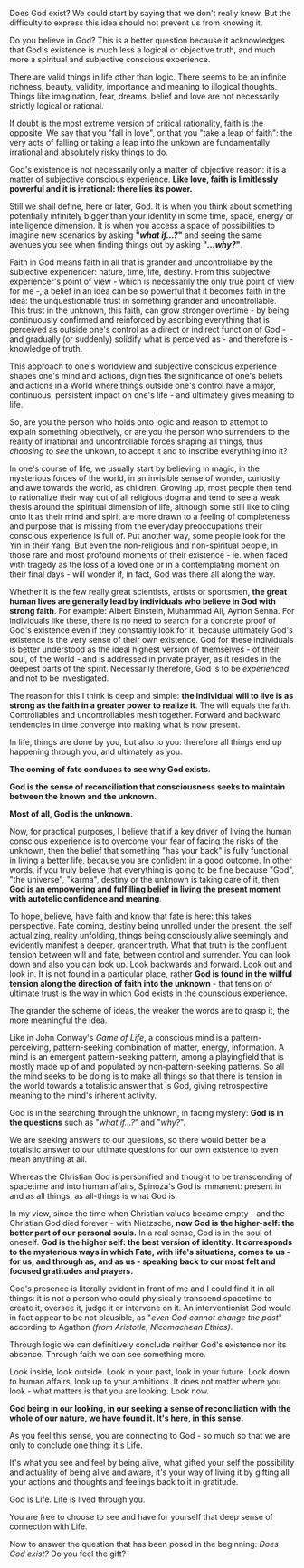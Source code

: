 Does God exist?
We could start by saying that we don't really know.
But the difficulty to express this idea should not prevent us from knowing it.

Do you believe in God?
This is a better question because it acknowledges that God's existence is much less a logical or objective truth, and much more a spiritual and subjective conscious experience.

There are valid things in life other than logic.
There seems to be an infinite richness, beauty, validity, importance and meaning to illogical thoughts.
Things like imagination, fear, dreams, belief and love are not necessarily strictly logical or rational.

If doubt is the most extreme version of critical rationality, faith is the opposite.
We say that you "fall in love", or that you "take a leap of faith": the very acts of falling or taking a leap into the unkown are fundamentally irrational and absolutely risky things to do.

God's existence is not necessarily only a matter of objective reason: it is a matter of subjective conscious experience.
**Like love, faith is limitlessly powerful and it is irrational: there lies its power.**

Still we shall define, here or later, God.
It is when you think about something potentially infinitely bigger than your identity in some time, space, energy or intelligence dimension.
It is when you access a space of possibilities to imagine new scenarios by asking **"*what if...?*"** and seeing the same avenues you see when finding things out by asking **"*...why?*"**.

Faith in God means faith in all that is grander and uncontrollable by the subjective experiencer: nature, time, life, destiny.
From this subjective experiencer's point of view - which is necessarily the only true point of view for me -, a belief in an idea can be so powerful that it becomes faith in the idea: the unquestionable trust in something grander and uncontrollable.
This trust in the unknown, this faith, can grow stronger overtime - by being continuously confirmed and reinforced by ascribing everything that is perceived as outside one's control as a direct or indirect function of God - and gradually (or suddenly) solidify what is perceived as - and therefore is - knowledge of truth.

This approach to one's worldview and subjective conscious experience shapes one's mind and actions, dignifies the significance of one's beliefs and actions in a World where things outside one's control have a major, continuous, persistent impact on one's life - and ultimately gives meaning to life.

So, are you the person who holds onto logic and reason to attempt to explain something objectively, or are you the person who surrenders to the reality of irrational and uncontrollable forces shaping all things, thus *choosing to see* the unkown, to accept it and to inscribe everything into it?

In one's course of life, we usually start by believing in magic, in the mysterious forces of the world, in an invisible sense of wonder, curiosity and awe towards the world, as children.
Growing up, most people then tend to rationalize their way out of all religious dogma and tend to see a weak thesis around the spiritual dimension of life, although some still like to cling onto it as their mind and spirit are more drawn to a feeling of completeness and purpose that is missing from the everyday preoccupations their conscious experience is full of. Put another way, some people look for the Yin in their Yang.
But even the non-religious and non-spiritual people, in those rare and most profound moments of their existence - ie. when faced with tragedy as the loss of a loved one or in a contemplating moment on their final days - will wonder if, in fact, God was there all along the way.

Whether it is the few really great scientists, artists or sportsmen, **the great human lives are generally lead by individuals who believe in God with strong faith**.
For example: Albert Einstein, Muhammad Ali, Ayrton Senna.
For individuals like these, there is no need to search for a concrete proof of God's existence even if they constantly look for it, because ultimately God's existence is the very sense of their own existence.
God for these individuals is better understood as the ideal highest version of themselves - of their soul, of the world - and is addressed in private prayer, as it resides in the deepest parts of the spirit.
Necessarily therefore, God is to be *experienced* and not to be investigated.

The reason for this I think is deep and simple: **the individual will to live is as strong as the faith in a greater power to realize it**.
The will equals the faith. Controllables and uncontrollables mesh together.
Forward and backward tendencies in time converge into making what is now present.

In life, things are done by you, but also to you: therefore all things end up happening through you, and ultimately as you.

**The coming of fate conduces to see why God exists.**

**God is the sense of reconciliation that consciousness seeks to maintain between the known and the unknown.**

**Most of all, God is the unknown.**

Now, for practical purposes, I believe that if a key driver of living the human conscious experience is to overcome your fear of facing the risks of the unknown, then the belief that something "has your back" is fully functional in living a better life, because you are confident in a good outcome.
In other words, if you truly believe that everything is going to be fine because "God", "the universe", "karma", destiny or the unknown is taking care of it, then **God is an empowering and fulfilling belief in living the present moment with autotelic confidence and meaning**.

To hope, believe, have faith and know that fate is here: this takes perspective.
Fate coming, destiny being unrolled under the present, the self actualizing, reality unfolding, things being consciously alive seemingly and evidently manifest a deeper, grander truth.
What that truth is the confluent tension between will and fate, between control and surrender.
You can look down and also you can look up. Look backwards and forward. Look out and look in.
It is not found in a particular place, rather **God is found in the willful tension along the direction of faith into the unknown** - that tension of ultimate trust is the way in which God exists in the counscious experience.

The grander the scheme of ideas, the weaker the words are to grasp it, the more meaningful the idea.

Like in John Conway's *Game of Life*, a conscious mind is a pattern-perceiving, pattern-seeking combination of matter, energy, information.
A mind is an emergent pattern-seeking pattern, among a playingfield that is mostly made up of and populated by non-pattern-seeking patterns.
So all the mind seeks to be doing is to make all things so that there is tension in the world towards a totalistic answer that is God, giving retrospective meaning to the mind's inherent activity.

God is in the searching through the unknown, in facing mystery: **God is in the questions** such as "_what if...?_" and "_why?_".

We are seeking answers to our questions, so there would better be a totalistic answer to our ultimate questions for our own existence to even mean anything at all.

Whereas the Christian God is personified and thought to be transcending of spacetime and into human affairs, Spinoza's God is immanent: present in and as all things, as all-things is what God is.

In my view, since the time when Christian values became empty - and the Christian God died forever - with Nietzsche, **now God is the higher-self: the better part of our personal souls.**
In a real sense, God is in the soul of oneself.
**God is the higher self: the best version of identity.** 
**It corresponds to the mysterious ways in which Fate, with life's situations, comes to us - for us, and through as, and as us - speaking back to our most felt and focused gratitudes and prayers.**

God's presence is literally evident in front of me and I could find it in all things: it is not a person who could phyisically transcend spacetime to create it, oversee it, judge it or intervene on it.
An interventionist God would in fact appear to be not plausible, as "*even God cannot change the past*" according to Agathon *(from Aristotle, Nicomachean Ethics)*.

Through logic we can definitively conclude neither God's existence nor its absence.
Through faith we can see something more.

Look inside, look outside.
Look in your past, look in your future.
Look down to human affairs, look up to your ambitions.
It does not matter where you look - what matters is that you are looking.
Look now.

**God being in our looking, in our seeking a sense of reconciliation with the whole of our nature, we have found it.
It's here, in this sense.**

As you feel this sense, you are connecting to God - so much so that we are only to conclude one thing: it's Life.

It's what you see and feel by being alive, what gifted your self the possibility and actuality of being alive and aware, it's your way of living it by gifting all your actions and thoughts and feelings back to it in gratitude.

God is Life. Life is lived through you.

You are free to choose to see and have for yourself that deep sense of connection with Life.

Now to answer the question that has been posed in the beginning: *Does God exist?*
Do you feel the gift?
